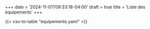 +++
date = '2024-11-01T09:33:18-04:00'
draft = true
title = 'Liste des équipements'
+++

{{< csv-to-table "equipements.yaml" >}}